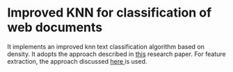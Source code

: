 # Improved KNN for classification of web documents
It implements an improved knn text classification algorithm based on density. It adopts the approach described
in <a href="https://www.researchgate.net/publication/252051981_An_improved_KNN_text_classification_algorithm_based_on_density">this</a> 
research paper. For feature extraction, the approach discussed <a href="http://ieeexplore.ieee.org/document/5566113/"> here </a> is used.